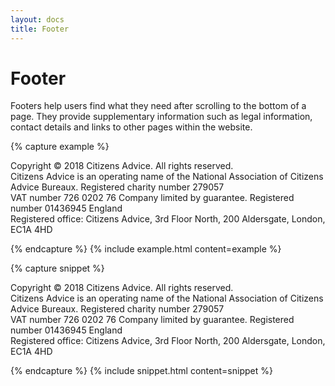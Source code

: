 ```yaml
---
layout: docs
title: Footer
---
```


# Footer

Footers help users find what they need after scrolling to the bottom of a page. They provide supplementary information such as legal information, contact details and links to other pages within the website.

{% capture example %}
<footer class="c-global-footer u-spacingBottom--none">
  <p class="u-spacingBottom--none">
    Copyright &copy; 2018 Citizens Advice. All rights reserved.<br>
    Citizens Advice is an operating name of the National Association of Citizens Advice Bureaux. Registered charity number 279057<br>
    VAT number 726 0202 76 Company limited by guarantee. Registered number 01436945 England <br>
    Registered office: Citizens Advice, 3rd Floor North, 200 Aldersgate, London, EC1A 4HD
  </p>
</footer>


{% endcapture %}
{% include example.html content=example %}

{% capture snippet %}
<footer class="c-global-footer u-spacingBottom--none">
		<div class="c-wrap">
			<p class="u-spacingBottom--none">
				Copyright &copy; 2018 Citizens Advice. All rights reserved.
				<br> Citizens Advice is an operating name of the National Association of Citizens Advice Bureaux. Registered charity number
				279057
				<br> VAT number 726 0202 76 Company limited by guarantee. Registered number 01436945 England
				<br> Registered office: Citizens Advice, 3rd Floor North, 200 Aldersgate, London, EC1A 4HD
			</p>
		</div>
	</footer>


{% endcapture %}
{% include snippet.html content=snippet %}
